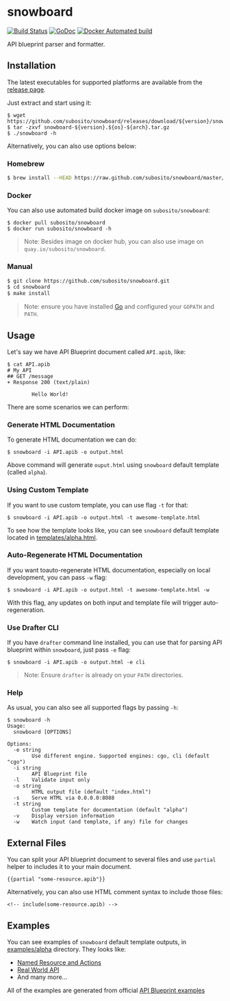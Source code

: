 # snowboard

[![Build Status](https://travis-ci.org/subosito/snowboard.svg?branch=master)](https://travis-ci.org/subosito/snowboard)
[![GoDoc](https://godoc.org/github.com/subosito/snowboard?status.svg)](https://godoc.org/github.com/subosito/snowboard)
[![Docker Automated build](https://img.shields.io/docker/automated/subosito/snowboard.svg?maxAge=2592000)](https://hub.docker.com/r/subosito/snowboard/)

API blueprint parser and formatter.

## Installation

The latest executables for supported platforms are available from the [release page](https://github.com/subosito/snowboard/releases).

Just extract and start using it:

```
$ wget https://github.com/subosito/snowboard/releases/download/${version}/snowboard-${version}.${os}-${arch}.tar.gz
$ tar -zxvf snowboard-${version}.${os}-${arch}.tar.gz
$ ./snowboard -h
```

Alternatively, you can also use options below:

### Homebrew

```sh
$ brew install --HEAD https://raw.github.com/subosito/snowboard/master/tools/homebrew/snowboard.rb
```

### Docker

You can also use automated build docker image on `subosito/snowboard`:

```
$ docker pull subosito/snowboard
$ docker run subosito/snowboard -h
```

> Note: Besides image on docker hub, you can also use image on `quay.io/subosito/snowboard`.

### Manual

```sh
$ git clone https://github.com/subosito/snowboard.git
$ cd snowboard
$ make install
```

> Note: ensure you have installed [Go](https://golang.org/doc/install#tarball) and configured your `GOPATH` and `PATH`.

## Usage

Let's say we have API Blueprint document called `API.apib`, like:

```
$ cat API.apib
# My API
## GET /message
+ Response 200 (text/plain)

        Hello World!
```

There are some scenarios we can perform:


### Generate HTML Documentation

To generate HTML documentation we can do:

```
$ snowboard -i API.apib -o output.html
```

Above command will generate `ouput.html` using `snowboard` default template (called `alpha`).

### Using Custom Template

If you want to use custom template, you can use flag `-t` for that:

```
$ snowboard -i API.apib -o output.html -t awesome-template.html
```

To see how the template looks like, you can see `snowboard` default template located in [templates/alpha.html](templates/alpha.html).

### Auto-Regenerate HTML Documentation

If you want toauto-regenerate HTML documentation, especially on local development, you can pass `-w` flag:

```
$ snowboard -i API.apib -o output.html -t awesome-template.html -w
```

With this flag, any updates on both input and template file will trigger auto-regeneration.


### Use Drafter CLI

If you have `drafter` command line installed, you can use that for parsing API blueprint within `snowboard`, just pass `-e` flag:

```
$ snowboard -i API.apib -o output.html -e cli
```

> Note: Ensure `drafter` is already on your `PATH` directories.

### Help

As usual, you can also see all supported flags by passing `-h`:

```
$ snowboard -h
Usage:
  snowboard [OPTIONS]

Options:
  -e string
        Use different engine. Supported engines: cgo, cli (default "cgo")
  -i string
        API Blueprint file
  -l    Validate input only
  -o string
        HTML output file (default "index.html")
  -s    Serve HTML via 0.0.0.0:8088
  -t string
        Custom template for documentation (default "alpha")
  -v    Display version information
  -w    Watch input (and template, if any) file for changes
```

## External Files

You can split your API blueprint document to several files and use `partial` helper to includes it to your main document.

```
{{partial "some-resource.apib"}}
```

Alternatively, you can also use HTML comment syntax to include those files:

```
<!-- include(some-resource.apib) -->
```

## Examples

You can see examples of `snowboard` default template outputs, in [examples/alpha](examples/alpha) directory. They looks like:

- [Named Resource and Actions](https://htmlpreview.github.io/?https://github.com/subosito/snowboard/blob/master/examples/alpha/03.%20Named%20Resource%20and%20Actions.html)
- [Real World API](https://htmlpreview.github.io/?https://github.com/subosito/snowboard/blob/master/examples/alpha/Real%20World%20API.html)
- And many more...

All of the examples are generated from official [API Blueprint examples](https://github.com/apiaryio/api-blueprint/tree/master/examples)
